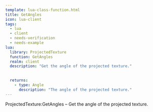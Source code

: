 ```yaml
---
template: lua-class-function.html
title: GetAngles
icon: lua-client
tags:
  - lua
  - client
  - needs-verification
  - needs-example
lua:
  library: ProjectedTexture
  function: GetAngles
  realm: client
  description: "Get the angle of the projected texture."
  
  
  returns:
    - type: Angle
      description: "The angle of the projected texture."
---
```


<div class="lua__search__keywords">
ProjectedTexture:GetAngles &#x2013; Get the angle of the projected texture.
</div>
